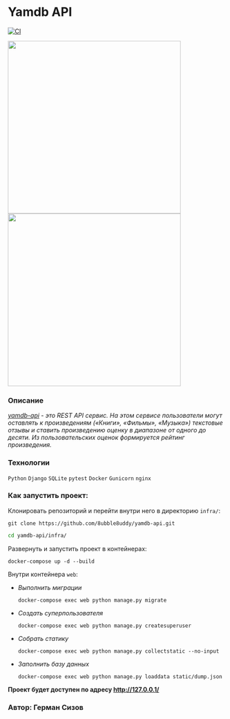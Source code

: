 # Yamdb API

[![CI](https://github.com/8ubble8uddy/api_yamdb/workflows/yamdb-api/badge.svg
)](https://github.com/8ubble8uddy/api_yamdb/actions/workflows/yamdb_workflow.yml)

<kbd><img width="400" src="https://user-images.githubusercontent.com/83628490/171269513-1e310b1d-25db-45ba-9ac0-257af7372566.png"></kbd>
<kbd><img width="400" src="https://user-images.githubusercontent.com/83628490/171266871-40a0a81e-3cd4-4d13-a9ee-29b8a2f666aa.png"></kbd>

### **Описание**

_[yamdb-api](https://github.com/8ubble8uddy/yamdb-api) -  это REST API сервис. На этом сервисе пользователи могут оставлять к произведениям («Книги», «Фильмы», «Музыка») текстовые отзывы и ставить произведению оценку в диапазоне от одного до десяти. Из пользовательских оценок формируется рейтинг произведения._

### **Технологии**

```Python``` ```Django``` ```SQLite``` ```pytest``` ```Docker``` ```Gunicorn``` ```nginx```

### **Как запустить проект:**

Клонировать репозиторий и перейти внутри него в директорию ```infra/```:
```
git clone https://github.com/8ubble8uddy/yamdb-api.git
```
```sh
cd yamdb-api/infra/
```

Развернуть и запустить проект в контейнерах:
```
docker-compose up -d --build
```

Внутри контейнера ```web```:

- _Выполнить миграции_
  ```
  docker-compose exec web python manage.py migrate
  ```
- _Создать суперпользователя_
  ```
  docker-compose exec web python manage.py createsuperuser
  ```
- _Собрать статику_
  ```
  docker-compose exec web python manage.py collectstatic --no-input
  ```
- _Заполнить базу данных_
  ```
  docker-compose exec web python manage.py loaddata static/dump.json
  ```

**Проект будет доступен по адресу http://127.0.0.1/**

### Автор: Герман Сизов
